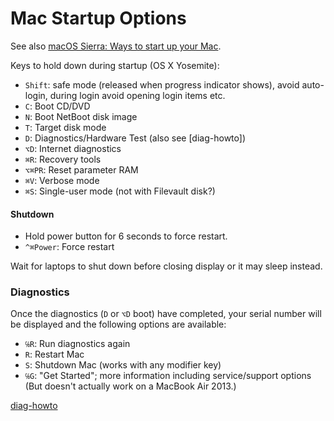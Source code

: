 Mac Startup Options
===================

See also [macOS Sierra: Ways to start up your Mac][Startup].

Keys to hold down during startup (OS X Yosemite):

* `Shift`: safe mode (released when progress indicator shows),
           avoid auto-login, during login avoid opening login items etc.
* `C`: Boot CD/DVD
* `N`: Boot NetBoot disk image
* `T`: Target disk mode
* `D`: Diagnostics/Hardware Test (also see [diag-howto])
* `⌥D`: Internet diagnostics
* `⌘R`: Recovery tools
* `⌥⌘PR`: Reset parameter RAM
* `⌘V`: Verbose mode
* `⌘S`: Single-user mode (not with Filevault disk?)


#### Shutdown

* Hold power button for 6 seconds to force restart.
* `^⌘Power`: Force restart

Wait for laptops to shut down before closing display or it may sleep
instead.


### Diagnostics

Once the diagnostics (`D` or `⌥D` boot) have completed, your serial
number will be displayed and the following options are available:

* `℅R`: Run diagnostics again
* `R`: Restart Mac
* `S`: Shutdown Mac (works with any modifier key)
* `℅G`: "Get Started"; more information including service/support options
  (But doesn't actually work on a MacBook Air 2013.)


[Startup]: https://support.apple.com/kb/PH25625
[diag-howto](https://support.apple.com/en-us/HT202731)
